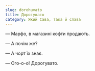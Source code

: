 ```yaml
---
slug: dorohuvato
title: Дорогувато
category: Який Сава, така й слава
---
```

— Марфо, в магазині кофти продають.

— А почім же?

— А чорт їх знає.

— Ого-о-о! Дорогувато.
